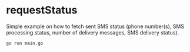 # requestStatus

Simple example on how to fetch sent SMS status (phone number(s), SMS processing status, number of delivery messages, SMS delivery status).

```
go run main.go
```
